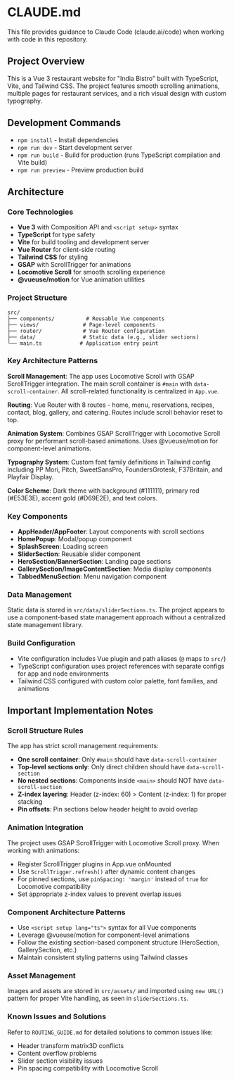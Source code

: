 # CLAUDE.md

This file provides guidance to Claude Code (claude.ai/code) when working with code in this repository.

## Project Overview

This is a Vue 3 restaurant website for "India Bistro" built with TypeScript, Vite, and Tailwind CSS. The project features smooth scrolling animations, multiple pages for restaurant services, and a rich visual design with custom typography.

## Development Commands

- `npm install` - Install dependencies
- `npm run dev` - Start development server
- `npm run build` - Build for production (runs TypeScript compilation and Vite build)
- `npm run preview` - Preview production build

## Architecture

### Core Technologies
- **Vue 3** with Composition API and `<script setup>` syntax
- **TypeScript** for type safety
- **Vite** for build tooling and development server
- **Vue Router** for client-side routing
- **Tailwind CSS** for styling
- **GSAP** with ScrollTrigger for animations
- **Locomotive Scroll** for smooth scrolling experience
- **@vueuse/motion** for Vue animation utilities

### Project Structure
```
src/
├── components/          # Reusable Vue components
├── views/              # Page-level components
├── router/             # Vue Router configuration
├── data/               # Static data (e.g., slider sections)
└── main.ts            # Application entry point
```

### Key Architecture Patterns

**Scroll Management**: The app uses Locomotive Scroll with GSAP ScrollTrigger integration. The main scroll container is `#main` with `data-scroll-container`. All scroll-related functionality is centralized in `App.vue`.

**Routing**: Vue Router with 8 routes - home, menu, reservations, recipes, contact, blog, gallery, and catering. Routes include scroll behavior reset to top.

**Animation System**: Combines GSAP ScrollTrigger with Locomotive Scroll proxy for performant scroll-based animations. Uses @vueuse/motion for component-level animations.

**Typography System**: Custom font family definitions in Tailwind config including PP Mori, Pitch, SweetSansPro, FoundersGrotesk, F37Britain, and Playfair Display.

**Color Scheme**: Dark theme with background (#111111), primary red (#E53E3E), accent gold (#D69E2E), and text colors.

### Key Components

- **AppHeader/AppFooter**: Layout components with scroll sections
- **HomePopup**: Modal/popup component
- **SplashScreen**: Loading screen
- **SliderSection**: Reusable slider component
- **HeroSection/BannerSection**: Landing page sections
- **GallerySection/ImageContentSection**: Media display components
- **TabbedMenuSection**: Menu navigation component

### Data Management

Static data is stored in `src/data/sliderSections.ts`. The project appears to use a component-based state management approach without a centralized state management library.

### Build Configuration

- Vite configuration includes Vue plugin and path aliases (`@` maps to `src/`)
- TypeScript configuration uses project references with separate configs for app and node environments
- Tailwind CSS configured with custom color palette, font families, and animations

## Important Implementation Notes

### Scroll Structure Rules
The app has strict scroll management requirements:
- **One scroll container**: Only `#main` should have `data-scroll-container`
- **Top-level sections only**: Only direct children should have `data-scroll-section`
- **No nested sections**: Components inside `<main>` should NOT have `data-scroll-section`
- **Z-index layering**: Header (z-index: 60) > Content (z-index: 1) for proper stacking
- **Pin offsets**: Pin sections below header height to avoid overlap

### Animation Integration
The project uses GSAP ScrollTrigger with Locomotive Scroll proxy. When working with animations:
- Register ScrollTrigger plugins in App.vue onMounted
- Use `ScrollTrigger.refresh()` after dynamic content changes
- For pinned sections, use `pinSpacing: 'margin'` instead of `true` for Locomotive compatibility
- Set appropriate z-index values to prevent overlap issues

### Component Architecture Patterns
- Use `<script setup lang="ts">` syntax for all Vue components
- Leverage @vueuse/motion for component-level animations
- Follow the existing section-based component structure (HeroSection, GallerySection, etc.)
- Maintain consistent styling patterns using Tailwind classes

### Asset Management
Images and assets are stored in `src/assets/` and imported using `new URL()` pattern for proper Vite handling, as seen in `sliderSections.ts`.

### Known Issues and Solutions
Refer to `ROUTING_GUIDE.md` for detailed solutions to common issues like:
- Header transform matrix3D conflicts
- Content overflow problems
- Slider section visibility issues
- Pin spacing compatibility with Locomotive Scroll